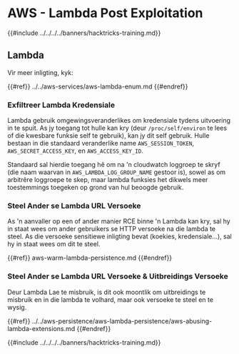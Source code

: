 # AWS - Lambda Post Exploitation

{{#include ../../../../banners/hacktricks-training.md}}

## Lambda

Vir meer inligting, kyk:

{{#ref}}
../../aws-services/aws-lambda-enum.md
{{#endref}}

### Exfiltreer Lambda Kredensiale

Lambda gebruik omgewingsveranderlikes om kredensiale tydens uitvoering in te spuit. As jy toegang tot hulle kan kry (deur `/proc/self/environ` te lees of die kwesbare funksie self te gebruik), kan jy dit self gebruik. Hulle bestaan in die standaard veranderlike name `AWS_SESSION_TOKEN`, `AWS_SECRET_ACCESS_KEY`, en `AWS_ACCESS_KEY_ID`.

Standaard sal hierdie toegang hê om na 'n cloudwatch loggroep te skryf (die naam waarvan in `AWS_LAMBDA_LOG_GROUP_NAME` gestoor is), sowel as om arbitrêre loggroepe te skep, maar lambda funksies het dikwels meer toestemmings toegeken op grond van hul beoogde gebruik.

### Steel Ander se Lambda URL Versoeke

As 'n aanvaller op een of ander manier RCE binne 'n Lambda kan kry, sal hy in staat wees om ander gebruikers se HTTP versoeke na die lambda te steel. As die versoeke sensitiewe inligting bevat (koekies, kredensiale...), sal hy in staat wees om dit te steel.

{{#ref}}
aws-warm-lambda-persistence.md
{{#endref}}

### Steel Ander se Lambda URL Versoeke & Uitbreidings Versoeke

Deur Lambda Lae te misbruik, is dit ook moontlik om uitbreidings te misbruik en in die lambda te volhard, maar ook versoeke te steel en te wysig.

{{#ref}}
../../aws-persistence/aws-lambda-persistence/aws-abusing-lambda-extensions.md
{{#endref}}

{{#include ../../../../banners/hacktricks-training.md}}
